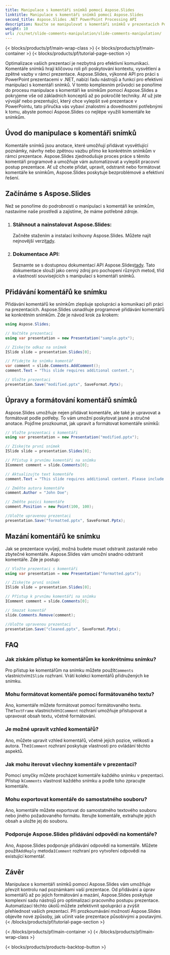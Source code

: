 ```yaml
---
title: Manipulace s komentáři snímků pomocí Aspose.Slides
linktitle: Manipulace s komentáři snímků pomocí Aspose.Slides
second_title: Aspose.Slides .NET PowerPoint Processing API
description: Naučte se manipulovat s komentáři snímků v prezentacích PowerPoint pomocí Aspose.Slides API for .NET. Prozkoumejte podrobné průvodce a příklady zdrojového kódu pro přidávání, úpravy a formátování komentářů ke snímkům.
weight: 10
url: /cs/net/slide-comments-manipulation/slide-comments-manipulation/
---
```


{< blocks/products/pf/main-wrap-class >}
{< blocks/products/pf/main-container >}
{< blocks/products/pf/tutorial-page-section >}


Optimalizace vašich prezentací je nezbytná pro efektivní komunikaci. Komentáře snímků hrají klíčovou roli při poskytování kontextu, vysvětlení a zpětné vazby v rámci prezentace. Aspose.Slides, výkonné API pro práci s PowerPoint prezentacemi v .NET, nabízí řadu nástrojů a funkcí pro efektivní manipulaci s komentáři snímků. V tomto komplexním průvodci se ponoříme do procesu manipulace s komentáři ke snímkům pomocí Aspose.Slides a pokryjeme vše od základních konceptů až po pokročilé techniky. Ať už jste vývojář nebo prezentující, který chce vylepšit své prezentace v PowerPointu, tato příručka vás vybaví znalostmi a dovednostmi potřebnými k tomu, abyste pomocí Aspose.Slides co nejlépe využili komentáře ke snímkům.

## Úvod do manipulace s komentáři snímků

Komentáře snímků jsou anotace, které umožňují přidávat vysvětlující poznámky, návrhy nebo zpětnou vazbu přímo ke konkrétním snímkům v rámci prezentace. Aspose.Slides zjednodušuje proces práce s těmito komentáři programově a umožňuje vám automatizovat a vylepšit pracovní postup prezentace. Ať už chcete přidat, upravit, odstranit nebo formátovat komentáře ke snímkům, Aspose.Slides poskytuje bezproblémové a efektivní řešení.

## Začínáme s Aspose.Slides

Než se ponoříme do podrobností o manipulaci s komentáři ke snímkům, nastavíme naše prostředí a zajistíme, že máme potřebné zdroje.

1. ### Stáhnout a nainstalovat Aspose.Slides: 
	 Začněte stažením a instalací knihovny Aspose.Slides. Můžete najít nejnovější verzi[tady](https://releases.aspose.com/slides/net/).

2. ### Dokumentace API: 
	 Seznamte se s dostupnou dokumentací API Aspose.Slides[tady](https://reference.aspose.com/slides/net/). Tato dokumentace slouží jako cenný zdroj pro pochopení různých metod, tříd a vlastností souvisejících s manipulací s komentáři snímků.

## Přidávání komentářů ke snímku

Přidávání komentářů ke snímkům zlepšuje spolupráci a komunikaci při práci na prezentacích. Aspose.Slides usnadňuje programové přidávání komentářů ke konkrétním snímkům. Zde je návod krok za krokem:

```csharp
using Aspose.Slides;

// Načtěte prezentaci
using var presentation = new Presentation("sample.pptx");

// Získejte odkaz na snímek
ISlide slide = presentation.Slides[0];

// Přidejte ke snímku komentář
var comment = slide.Comments.AddComment();
comment.Text = "This slide requires additional content.";

// Uložte prezentaci
presentation.Save("modified.pptx", SaveFormat.Pptx);
```

## Úpravy a formátování komentářů snímků

Aspose.Slides umožňuje nejen přidávat komentáře, ale také je upravovat a formátovat podle potřeby. To vám umožní poskytovat jasné a stručné anotace. Pojďme prozkoumat, jak upravit a formátovat komentáře snímků:

```csharp
// Vložte prezentaci s komentáři
using var presentation = new Presentation("modified.pptx");

// Získejte první snímek
ISlide slide = presentation.Slides[0];

// Přístup k prvnímu komentáři na snímku
IComment comment = slide.Comments[0];

// Aktualizujte text komentáře
comment.Text = "This slide requires additional content. Please include relevant statistics.";

// Změňte autora komentáře
comment.Author = "John Doe";

// Změňte pozici komentáře
comment.Position = new Point(100, 100);

//Uložte upravenou prezentaci
presentation.Save("formatted.pptx", SaveFormat.Pptx);
```

## Mazání komentářů ke snímku

Jak se prezentace vyvíjejí, možná budete muset odstranit zastaralé nebo zbytečné komentáře. Aspose.Slides vám umožní snadno odstranit komentáře. Zde je postup:

```csharp
// Vložte prezentaci s komentáři
using var presentation = new Presentation("formatted.pptx");

// Získejte první snímek
ISlide slide = presentation.Slides[0];

// Přístup k prvnímu komentáři na snímku
IComment comment = slide.Comments[0];

// Smazat komentář
slide.Comments.Remove(comment);

//Uložte upravenou prezentaci
presentation.Save("cleaned.pptx", SaveFormat.Pptx);
```

## FAQ

### Jak získám přístup ke komentářům ke konkrétnímu snímku?

Pro přístup ke komentářům na snímku můžete použít`Comments` vlastnictvím`ISlide` rozhraní. Vrátí kolekci komentářů přidružených ke snímku.

### Mohu formátovat komentáře pomocí formátovaného textu?

 Ano, komentáře můžete formátovat pomocí formátovaného textu. The`TextFrame` vlastnictvím`IComment` rozhraní umožňuje přistupovat a upravovat obsah textu, včetně formátování.

### Je možné upravit vzhled komentářů?

 Ano, můžete upravit vzhled komentářů, včetně jejich pozice, velikosti a autora. The`IComment` rozhraní poskytuje vlastnosti pro ovládání těchto aspektů.

### Jak mohu iterovat všechny komentáře v prezentaci?

 Pomocí smyčky můžete procházet komentáře každého snímku v prezentaci. Přístup k`Comments` vlastnost každého snímku a podle toho zpracujte komentáře.

### Mohu exportovat komentáře do samostatného souboru?

Ano, komentáře můžete exportovat do samostatného textového souboru nebo jiného požadovaného formátu. Iterujte komentáře, extrahujte jejich obsah a uložte jej do souboru.

### Podporuje Aspose.Slides přidávání odpovědí na komentáře?

 Ano, Aspose.Slides podporuje přidávání odpovědí na komentáře. Můžete použít`AddReply` metoda`IComment` rozhraní pro vytvoření odpovědi na existující komentář.

## Závěr

Manipulace s komentáři snímků pomocí Aspose.Slides vám umožňuje převzít kontrolu nad poznámkami vaší prezentace. Od přidávání a úprav komentářů až po jejich formátování a mazání, Aspose.Slides poskytuje komplexní sadu nástrojů pro optimalizaci pracovního postupu prezentace. Automatizací těchto úkolů můžete zefektivnit spolupráci a zvýšit přehlednost vašich prezentací. Při prozkoumávání možností Aspose.Slides objevíte nové způsoby, jak učinit vaše prezentace působivými a poutavými.
{< /blocks/products/pf/tutorial-page-section >}

{< /blocks/products/pf/main-container >}
{< /blocks/products/pf/main-wrap-class >}

{< blocks/products/products-backtop-button >}
